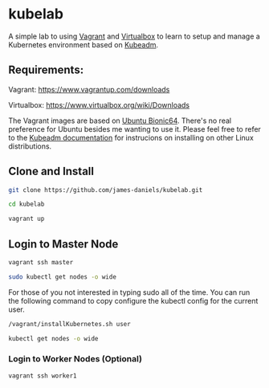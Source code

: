 # kubelab

A simple lab to using [Vagrant](https://www.vagrantup.com/) and [Virtualbox](https://www.virtualbox.org/) to learn to setup and manage a Kubernetes environment based on [Kubeadm](https://kubernetes.io/docs/reference/setup-tools/kubeadm/kubeadm/).

## Requirements:

Vagrant: https://www.vagrantup.com/downloads

Virtualbox: https://www.virtualbox.org/wiki/Downloads

The Vagrant images are based on [Ubuntu Bionic64](https://app.vagrantup.com/ubuntu/boxes/bionic64). There's no real preference for Ubuntu besides me wanting to use it.  Please feel free to refer to the [Kubeadm documentation](https://kubernetes.io/docs/setup/production-environment/tools/kubeadm/install-kubeadm/#installing-kubeadm-kubelet-and-kubectl) for instrucions on installing on other Linux distributions.

## Clone and Install

```Bash
git clone https://github.com/james-daniels/kubelab.git

cd kubelab

vagrant up

```

## Login to Master Node

```Bash
vagrant ssh master

sudo kubectl get nodes -o wide
```

For those of you not interested in typing sudo all of the time. You can run the following command to copy configure the kubectl config for the current user.

```Bash
/vagrant/installKubernetes.sh user

kubectl get nodes -o wide
```

### Login to Worker Nodes (Optional)

```Bash
vagrant ssh worker1
```